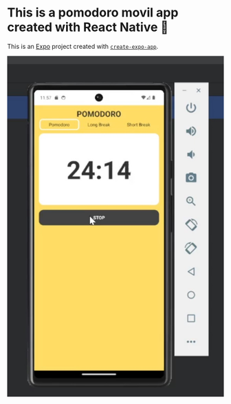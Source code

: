 # This is a pomodoro movil app created with React Native 👋

This is an [Expo](https://expo.dev) project created with [`create-expo-app`](https://www.npmjs.com/package/create-expo-app).

![Ejemplo Visual](assets/pomodoro%20app.jpg)
